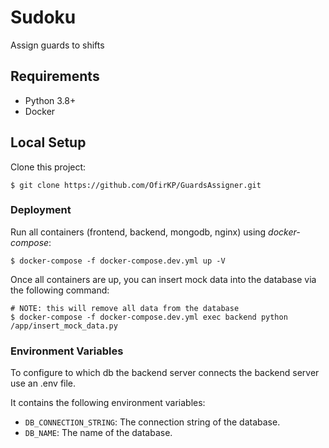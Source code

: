 # Sudoku
Assign guards to shifts

## Requirements
- Python 3.8+
- Docker

## Local Setup
Clone this project:
```console
$ git clone https://github.com/OfirKP/GuardsAssigner.git
```

### Deployment
Run all containers (frontend, backend, mongodb, nginx) using _docker-compose_:
```console
$ docker-compose -f docker-compose.dev.yml up -V
```

Once all containers are up, you can insert mock data into the database via the following command:
```
# NOTE: this will remove all data from the database 
$ docker-compose -f docker-compose.dev.yml exec backend python /app/insert_mock_data.py
```

### Environment Variables
To configure to which db the backend server connects the backend server use an .env file.

It contains the following environment variables:
- `DB_CONNECTION_STRING`: The connection string of the database.
- `DB_NAME`: The name of the database.

